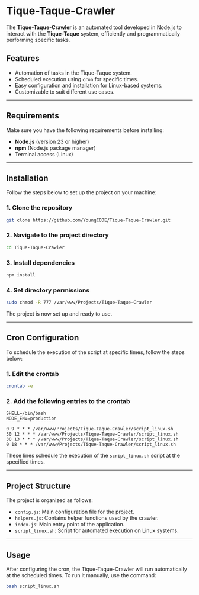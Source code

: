 # Tique-Taque-Crawler

The **Tique-Taque-Crawler** is an automated tool developed in Node.js to interact with the **Tique-Taque** system, efficiently and programmatically performing specific tasks.

## Features

- Automation of tasks in the Tique-Taque system.
- Scheduled execution using `cron` for specific times.
- Easy configuration and installation for Linux-based systems.
- Customizable to suit different use cases.

---

## Requirements

Make sure you have the following requirements before installing:

- **Node.js** (version 23 or higher)
- **npm** (Node.js package manager)
- Terminal access (Linux)

---

## Installation

Follow the steps below to set up the project on your machine:

### 1. Clone the repository

```bash
git clone https://github.com/YoungC0DE/Tique-Taque-Crawler.git
```

### 2. Navigate to the project directory

```bash
cd Tique-Taque-Crawler
```

### 3. Install dependencies

```bash
npm install
```

### 4. Set directory permissions

```bash
sudo chmod -R 777 /var/www/Projects/Tique-Taque-Crawler
```

The project is now set up and ready to use.

---

## Cron Configuration

To schedule the execution of the script at specific times, follow the steps below:

### 1. Edit the crontab

```bash
crontab -e
```

### 2. Add the following entries to the crontab

```cron
SHELL=/bin/bash
NODE_ENV=production

0 9 * * * /var/www/Projects/Tique-Taque-Crawler/script_linux.sh
30 12 * * * /var/www/Projects/Tique-Taque-Crawler/script_linux.sh
30 13 * * * /var/www/Projects/Tique-Taque-Crawler/script_linux.sh
0 18 * * * /var/www/Projects/Tique-Taque-Crawler/script_linux.sh
```

These lines schedule the execution of the `script_linux.sh` script at the specified times.

---

## Project Structure

The project is organized as follows:

- `config.js`: Main configuration file for the project.
- `helpers.js`: Contains helper functions used by the crawler.
- `index.js`: Main entry point of the application.
- `script_linux.sh`: Script for automated execution on Linux systems.

---

## Usage

After configuring the cron, the Tique-Taque-Crawler will run automatically at the scheduled times. To run it manually, use the command:

```bash
bash script_linux.sh
```
